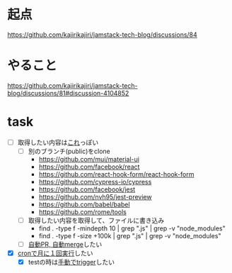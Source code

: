 # 起点
https://github.com/kajirikajiri/jamstack-tech-blog/discussions/84

# やること
https://github.com/kajirikajiri/jamstack-tech-blog/discussions/81#discussion-4104852

# task
- [ ] 取得したい内容は[これ](https://github.com/kajirikajiri/jamstack-tech-blog/discussions/81#discussion-4104852)っぽい
    - [ ] 別のブランチ(public)をclone
        - https://github.com/mui/material-ui
        - https://github.com/facebook/react
        - https://github.com/react-hook-form/react-hook-form
        - https://github.com/cypress-io/cypress
        - https://github.com/facebook/jest
        - https://github.com/nvh95/jest-preview
        - https://github.com/babel/babel
        - https://github.com/rome/tools
    - [ ] 取得したい内容を取得して、ファイルに書き込み
        - find . -type f -mindepth 10 | grep ".js" | grep -v "node_modules"
        - find . -type f -size +100k | grep ".js" | grep -v "node_modules"
    - [ ] [自動PR, 自動merge](https://zenn.dev/tatsurom/articles/actions-auto-merge)したい
- [x] [cronで月に１回実行](http://engineer-memo.goodhead.work/pages/71)したい
    - [x] testの時は[手動でtrigger](https://docs.github.com/ja/actions/managing-workflow-runs/manually-running-a-workflow)したい